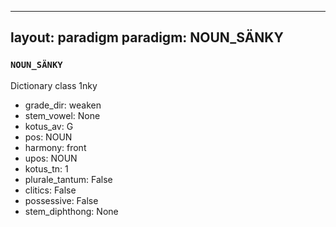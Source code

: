 
---
layout: paradigm
paradigm: NOUN_SÄNKY
---
### ` NOUN_SÄNKY `

Dictionary class 1nky
* grade_dir: weaken
* stem_vowel: None
* kotus_av: G
* pos: NOUN
* harmony: front
* upos: NOUN
* kotus_tn: 1
* plurale_tantum: False
* clitics: False
* possessive: False
* stem_diphthong: None
